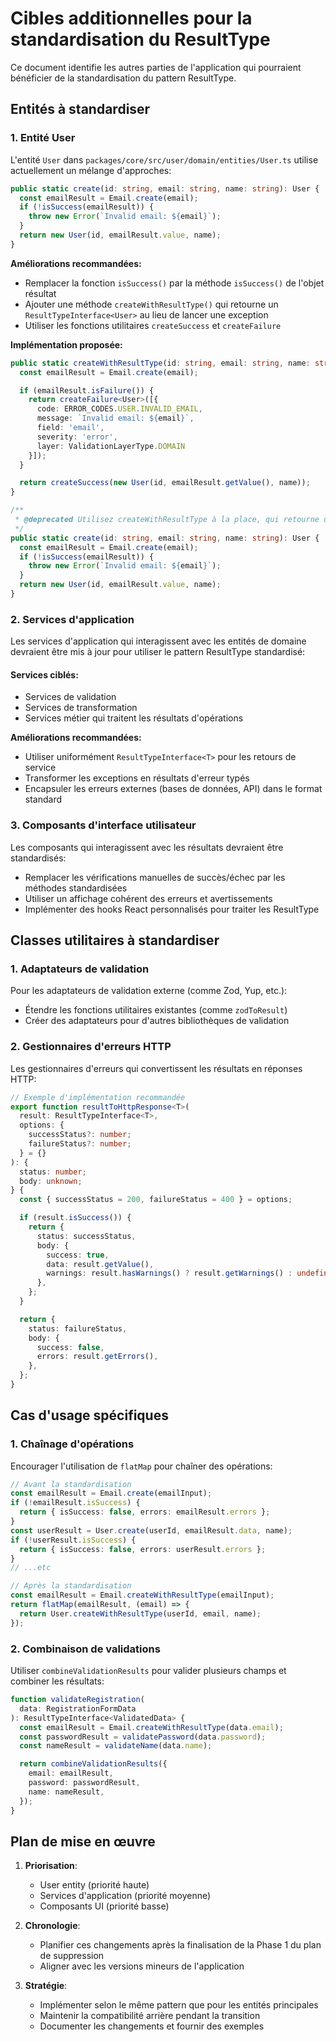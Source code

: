 # Cibles additionnelles pour la standardisation du ResultType

Ce document identifie les autres parties de l'application qui pourraient bénéficier de la standardisation du pattern ResultType.

## Entités à standardiser

### 1. Entité User

L'entité `User` dans `packages/core/src/user/domain/entities/User.ts` utilise actuellement un mélange d'approches:

```typescript
public static create(id: string, email: string, name: string): User {
  const emailResult = Email.create(email);
  if (!isSuccess(emailResult)) {
    throw new Error(`Invalid email: ${email}`);
  }
  return new User(id, emailResult.value, name);
}
```

**Améliorations recommandées:**

- Remplacer la fonction `isSuccess()` par la méthode `isSuccess()` de l'objet résultat
- Ajouter une méthode `createWithResultType()` qui retourne un `ResultTypeInterface<User>` au lieu de lancer une exception
- Utiliser les fonctions utilitaires `createSuccess` et `createFailure`

**Implémentation proposée:**

```typescript
public static createWithResultType(id: string, email: string, name: string): ResultTypeInterface<User> {
  const emailResult = Email.create(email);

  if (emailResult.isFailure()) {
    return createFailure<User>([{
      code: ERROR_CODES.USER.INVALID_EMAIL,
      message: `Invalid email: ${email}`,
      field: 'email',
      severity: 'error',
      layer: ValidationLayerType.DOMAIN
    }]);
  }

  return createSuccess(new User(id, emailResult.getValue(), name));
}

/**
 * @deprecated Utilisez createWithResultType à la place, qui retourne un ResultTypeInterface standard
 */
public static create(id: string, email: string, name: string): User {
  const emailResult = Email.create(email);
  if (!isSuccess(emailResult)) {
    throw new Error(`Invalid email: ${email}`);
  }
  return new User(id, emailResult.value, name);
}
```

### 2. Services d'application

Les services d'application qui interagissent avec les entités de domaine devraient être mis à jour pour utiliser le pattern ResultType standardisé:

#### Services ciblés:

- Services de validation
- Services de transformation
- Services métier qui traitent les résultats d'opérations

**Améliorations recommandées:**

- Utiliser uniformément `ResultTypeInterface<T>` pour les retours de service
- Transformer les exceptions en résultats d'erreur typés
- Encapsuler les erreurs externes (bases de données, API) dans le format standard

### 3. Composants d'interface utilisateur

Les composants qui interagissent avec les résultats devraient être standardisés:

- Remplacer les vérifications manuelles de succès/échec par les méthodes standardisées
- Utiliser un affichage cohérent des erreurs et avertissements
- Implémenter des hooks React personnalisés pour traiter les ResultType

## Classes utilitaires à standardiser

### 1. Adaptateurs de validation

Pour les adaptateurs de validation externe (comme Zod, Yup, etc.):

- Étendre les fonctions utilitaires existantes (comme `zodToResult`)
- Créer des adaptateurs pour d'autres bibliothèques de validation

### 2. Gestionnaires d'erreurs HTTP

Les gestionnaires d'erreurs qui convertissent les résultats en réponses HTTP:

```typescript
// Exemple d'implémentation recommandée
export function resultToHttpResponse<T>(
  result: ResultTypeInterface<T>,
  options: {
    successStatus?: number;
    failureStatus?: number;
  } = {}
): {
  status: number;
  body: unknown;
} {
  const { successStatus = 200, failureStatus = 400 } = options;

  if (result.isSuccess()) {
    return {
      status: successStatus,
      body: {
        success: true,
        data: result.getValue(),
        warnings: result.hasWarnings() ? result.getWarnings() : undefined,
      },
    };
  }

  return {
    status: failureStatus,
    body: {
      success: false,
      errors: result.getErrors(),
    },
  };
}
```

## Cas d'usage spécifiques

### 1. Chaînage d'opérations

Encourager l'utilisation de `flatMap` pour chaîner des opérations:

```typescript
// Avant la standardisation
const emailResult = Email.create(emailInput);
if (!emailResult.isSuccess) {
  return { isSuccess: false, errors: emailResult.errors };
}
const userResult = User.create(userId, emailResult.data, name);
if (!userResult.isSuccess) {
  return { isSuccess: false, errors: userResult.errors };
}
// ...etc

// Après la standardisation
const emailResult = Email.createWithResultType(emailInput);
return flatMap(emailResult, (email) => {
  return User.createWithResultType(userId, email, name);
});
```

### 2. Combinaison de validations

Utiliser `combineValidationResults` pour valider plusieurs champs et combiner les résultats:

```typescript
function validateRegistration(
  data: RegistrationFormData
): ResultTypeInterface<ValidatedData> {
  const emailResult = Email.createWithResultType(data.email);
  const passwordResult = validatePassword(data.password);
  const nameResult = validateName(data.name);

  return combineValidationResults({
    email: emailResult,
    password: passwordResult,
    name: nameResult,
  });
}
```

## Plan de mise en œuvre

1. **Priorisation**:

   - User entity (priorité haute)
   - Services d'application (priorité moyenne)
   - Composants UI (priorité basse)

2. **Chronologie**:

   - Planifier ces changements après la finalisation de la Phase 1 du plan de suppression
   - Aligner avec les versions mineurs de l'application

3. **Stratégie**:
   - Implémenter selon le même pattern que pour les entités principales
   - Maintenir la compatibilité arrière pendant la transition
   - Documenter les changements et fournir des exemples
